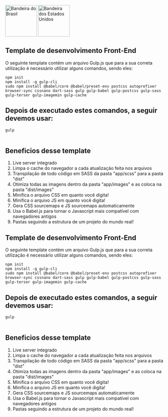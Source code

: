 <a href="#brasil"><img src="https://upload.wikimedia.org/wikipedia/en/0/05/Flag_of_Brazil.svg" alt="Bandeira do Brasil" width="100px" height="100px"></a>
<a href="#us"><img src="https://en.wikipedia.org/wiki/File:Flag_of_the_United_States.svg" alt="Bandeira dos Estados Unidos" width="100px" height="100px"></a>
<section id="#brasil">
    <h1>Template de desenvolvimento Front-End</h1>
    <p>O seguinte template contém um arquivo Gulp.js que para a sua correta utilização é necessário utilizar alguns comandos, sendo eles:</p>
    <code>npm init</code>
    <br>
    <code>npm install -g gulp-cli</code>
    <br>
    <code>sudo npm install @babel/core @babel/preset-env postcss autoprefixer browser-sync cssnano dart-sass gulp gulp-babel gulp-postcss gulp-sass gulp-terser gulp-imagemin gulp-cache</code>
    <br>
    <h2>Depois de executado estes comandos, a seguir devemos usar: </h2>
    <code>gulp</code>
    <br><br>
    <h2>Beneficios desse template</h2>
    <ol>
      <li>Live server integrado</li>
      <li>Limpa o cache do navegador a cada atualização feita nos arquivos</li>
      <li>Transpilação de todo código em SASS da pasta "app/scss" para a pasta "dist"</li>
      <li>Otimiza todas as imagens dentro da pasta "app/images" e as coloca na pasta "dist/images"</li>
      <li>Minifica o arquivo CSS em quanto você digita!</li>
      <li>Minifica o arquivo JS em quanto você digita!</li>
      <li>Gera CSS sourcemaps e JS sourcemaps automaticamente</li>
      <li>Usa o Babel.js para tornar o Javascript mais compatível com navegadores antigos</li>
      <li>Pastas seguindo a estrutura de um projeto do mundo real!</li>
    </ol>
</section>

<section id="#us">

<h1>Template de desenvolvimento Front-End</h1>
    <p>O seguinte template contém um arquivo Gulp.js que para a sua correta utilização é necessário utilizar alguns comandos, sendo eles:</p>
    <code>npm init</code>
    <br>
    <code>npm install -g gulp-cli</code>
    <br>
    <code>sudo npm install @babel/core @babel/preset-env postcss autoprefixer browser-sync cssnano dart-sass gulp gulp-babel gulp-postcss gulp-sass gulp-terser gulp-imagemin gulp-cache</code>
    <br>
    <h2>Depois de executado estes comandos, a seguir devemos usar: </h2>
    <code>gulp</code>
    <br><br>
    <h2>Beneficios desse template</h2>
    <ol>
      <li>Live server integrado</li>
      <li>Limpa o cache do navegador a cada atualização feita nos arquivos</li>
      <li>Transpilação de todo código em SASS da pasta "app/scss" para a pasta "dist"</li>
      <li>Otimiza todas as imagens dentro da pasta "app/images" e as coloca na pasta "dist/images"</li>
      <li>Minifica o arquivo CSS em quanto você digita!</li>
      <li>Minifica o arquivo JS em quanto você digita!</li>
      <li>Gera CSS sourcemaps e JS sourcemaps automaticamente</li>
      <li>Usa o Babel.js para tornar o Javascript mais compatível com navegadores antigos</li>
      <li>Pastas seguindo a estrutura de um projeto do mundo real!</li>
    </ol>

</section>